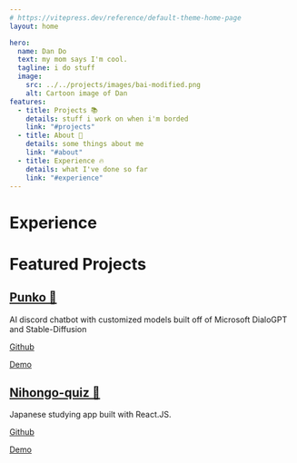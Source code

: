 ```yaml
---
# https://vitepress.dev/reference/default-theme-home-page
layout: home    

hero:
  name: Dan Do
  text: my mom says I'm cool.
  tagline: i do stuff
  image:
    src: ../../projects/images/bai-modified.png
    alt: Cartoon image of Dan
features:
  - title: Projects 📚
    details: stuff i work on when i'm borded
    link: "#projects"
  - title: About 👺
    details: some things about me
    link: "#about"
  - title: Experience 🔥
    details: what I've done so far
    link: "#experience"
---
```



<script setup>
import {
  VPTeamPage,
  VPTeamPageTitle,
  VPTeamMembers,
  VPTeamPageSection
} from 'vitepress/theme';

import { ref } from 'vue'

const tabList = ["Alarm.com", "University of Virginia", "HLAB", "Alarm.com"];
const coreMembers = [  {
    avatar: '../../projects/images/bai-modified.png',
    links: [
      { icon: 'github', link: 'https://github.com/BiaDd' },
      { icon: 'linkedin', link: 'https://www.linkedin.com/in/dan-do-dxd3' }
    ],
    title: "Code Monkey"
  }];

const count = ref(0)
</script>
   

<div class="animated" name="about" id="about">
  <VPTeamPage>
    <VPTeamPageTitle>
      <template #title>About Me</template>
      <template #lead>Just some kid that knows a little bit of coding. I like making beats and listening to jazz in my free time. Omlettes and egg fried rice are my best dishes but I also enjoy baking. I like to think of myself as a pro gamer but I'm kind of bad at videogames.</template>
    </VPTeamPageTitle>
    <VPTeamMembers size="medium" :members="coreMembers" />
  </VPTeamPage>
</div>

<!-- Custom home layout -->
<div class="section" name="experience" id="experience">
  <h1 class="section-title">Experience</h1>
  <div class="app-tabs">
    <app-tabs :tabList="tabList">
      <template v-slot:tabPanel-1> 
        <h2>Full-Stack Software Engineer @ Alarm.com</h2>
        <p>- March 2023 - Present</p>
        <ul class="job-content">
          <li>Coffee</li>
          <li>Tea</li>
          <li>Milk</li>
        </ul>
      </template>
      <template v-slot:tabPanel-2>
        <h2>Software Development Essentials Teaching Assistant</h2>
        <p>- August 2022 - December 2022</p>
        <ul class="job-content">
          <li>Conducted office hours to assist students with Java programming and GitHub questions</li>
          <li>Graded written exercises, coding assignments, and assessments</li>
        </ul>
      </template>
      <template v-slot:tabPanel-3>
        <h2>HLAB Global Mentor</h2>
        <p>- August 2022 - February 2022</p>
        <ul class="job-content">
          <li>Created 12 game seminars for students using JavaScript and p5.js</li>
          <li>Coordinated with Japanese mentors to organize summer and winter sessions for 200+ high school students</li>
          <li>Educated students on fundamental programming topics and collaboration techniques</li>
        </ul>
      </template>
      <template v-slot:tabPanel-4>
        <h2>Software Engineering Intern @ Alarm.com</h2>
        <p>- June 2022 - August 2022</p>
        <ul class="job-content">
          <li>Introduced reusable Ember components to enhance scalability and facilitate DRY coding principle</li>
          <li>Built Ember applications with Typescript and C#, improving maintainability and reducing code by over 50%</li>
        </ul>
      </template>
    </app-tabs>
  </div>
</div>

<!-- Custom home layout -->
<div class="section" name="projects" id="projects">
  <h1 class="section-title">Featured Projects</h1>
  <div class="custom-layout punko">
    <a href="projects/punko"><h2>Punko 💩</h2></a>
    <p>AI discord chatbot with customized models built off of Microsoft DialoGPT and Stable-Diffusion</p>
    <div class='button-section'>
      <a href="https://github.com/BiaDd/Punko" target="_blank" class="btn">Github</a>
      <a href="https://huggingface.co/BiaDd/DialoGPT-medium-Punko" target="_blank" class="btn-disabled"><p>Demo</p></a>
    </div>
  </div>

  <div class="custom-layout nihongo">
    <a href="projects/nihongo-quiz"><h2>Nihongo-quiz 📖</h2></a>
    <p>Japanese studying app built with React.JS.</p>
    <div class='button-section'>
      <a href="https://github.com/BiaDd/react-quiz" target="_blank" class="btn">Github</a>
      <a href="https://nihongo-quiz.vercel.app/" target="_blank" class="btn-disabled"><p>Demo</p></a>
    </div>
  </div>
</div>